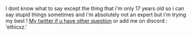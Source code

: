 I dont know what to say except the thing that i'm only 17 years old so i can say stupid things sometimes and i'm absolutely not an expert but i'm trying my best ! [My twitter if u have other question](https://x.com/ethicxz) or add me on discord : 'ethicxz.'
